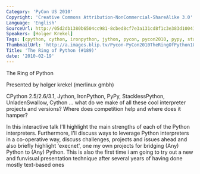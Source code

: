 ```yaml
---
Category: 'PyCon US 2010'
Copyright: 'Creative Commons Attribution-NonCommercial-ShareAlike 3.0'
Language: 'English'
SourceUrl: http://05d2db1380b6504cc981-8cbed8cf7e3a131cd8f1c3e383d10041.r93.cf2.rackcdn.com/pycon-us-2010/321_the-ring-of-python-189.m4v
Speakers: [Holger Krekel]
Tags: [cpython, cython, ironpython, jython, pycon, pycon2010, pypy, stackless, unladenswallow]
ThumbnailUrl: 'http://a.images.blip.tv/Pycon-PyCon2010TheRingOfPython189914.png'
Title: 'The Ring of Python (#189)'
date: '2010-02-19'
---
```

The Ring of Python

  
Presented by holger krekel (merlinux gmbh)

  
CPython 2.5/2.6/3.1, Jython, IronPython, PyPy, StacklessPython,
UnladenSwallow, Cython ... what do we make of all these cool interpreter
projects and versions? Where does competition help and where does it hamper?

  
In this interactive talk I'll highlight the main strengths of each of the
Python interpreters. Furthermore, I'll discuss ways to leverage Python
interpreters in a co-operative way, discuss challenges, projects and issues
ahead and also briefly highlight 'execnet', one my own projects for bridging
(Any) Python to (Any) Python. This is also the first time i am going to try
out a new and funvisual presentation technique after several years of having
done mostly text-based ones

